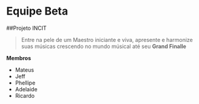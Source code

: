# Equipe Beta

##Projeto INCIT
> Entre na pele de um Maestro iniciante e viva, apresente e harmonize suas músicas crescendo no mundo músical até seu **Grand Finalle**

**Membros**
- Mateus
- Jeff
- Phellipe
- Adelaide
- Ricardo
